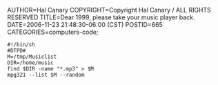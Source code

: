 AUTHOR=Hal Canary
COPYRIGHT=Copyright Hal Canary / ALL RIGHTS RESERVED
TITLE=Dear 1999, please take your music player back.
DATE=2006-11-23 21:48:30-06:00 (CST)
POSTID=665
CATEGORIES=computers-code;

    #!/bin/sh
    #DTPD#
    M=/tmp/Musiclist
    DIR=/home/music
    find $DIR -name "*.mp3" > $M
    mpg321 --list $M --random
